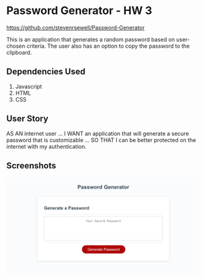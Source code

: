 # Password Generator - HW 3
https://github.com/stevenrsewell/Password-Generator

This is an application that generates a random password based on user-chosen criteria. The user also has an option to copy the password to the clipboard.

## Dependencies Used
<ol>
<li>Javascript</li>
<li>HTML</li>
<li>CSS</li>
</ol>

## User Story
AS AN internet user ... I WANT an application that will generate a secure password that is customizable ... SO THAT I can be better protected on the internet with my authentication.

## Screenshots
<img src="Screenshot.png">